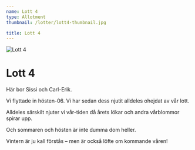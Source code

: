 ```yaml
---
name: Lott 4
type: Allotment
thumbnail: /lotter/lott4-thumbnail.jpg

title: Lott 4
---
```

![Lott 4](/lotter/lott4.jpg#left)

# Lott 4

Här bor Sissi och Carl-Erik.

Vi flyttade in hösten-06. Vi har sedan dess njutit alldeles ohejdat av vår lott.

Alldeles särskilt njuter vi vår-tiden då årets lökar och andra vårblommor spirar upp.

Och sommaren och hösten är inte dumma dom heller.

Vintern är ju kall förstås – men är också löfte om kommande våren!
